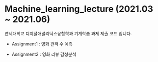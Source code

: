 # Machine_learning_lecture (2021.03 ~ 2021.06)
연세대학교 디지털애널리틱스융합학과 기계학습 과제 제출 코드 입니다.

* Assignment1 : 영화 관객 수 예측

* Assignment2 : 영화 리뷰 감성분석
